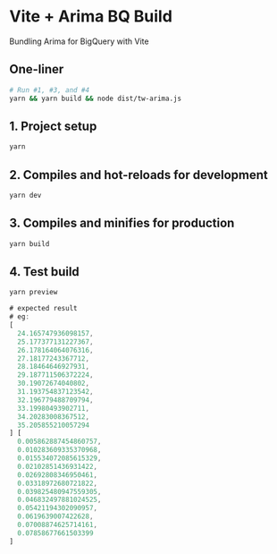 # Vite + Arima BQ Build

Bundling Arima for BigQuery with Vite

## One-liner

```bash
# Run #1, #3, and #4
yarn && yarn build && node dist/tw-arima.js
```

## 1. Project setup

```bash
yarn
```

## 2. Compiles and hot-reloads for development

```bash
yarn dev
```

## 3. Compiles and minifies for production

```bash
yarn build
```

## 4. Test build

```bash
yarn preview
```

```javascript
# expected result
# eg:
[
  24.165747936098157,
  25.177377131227367,
  26.178164064076316,
  27.18177243367712,
  28.18464646927931,
  29.187711506372224,
  30.19072674040802,
  31.193754837123542,
  32.196779488709794,
  33.19980493902711,
  34.20283008367512,
  35.205855210057294
] [
  0.005862887454860757,
  0.010283609335370968,
  0.015534072085615329,
  0.02102851436931422,
  0.02692808346950461,
  0.03318972680721822,
  0.039825480947559305,
  0.046832497881024525,
  0.05421194302090957,
  0.0619639007422628,
  0.07008874625714161,
  0.07858677661503399
]
```
